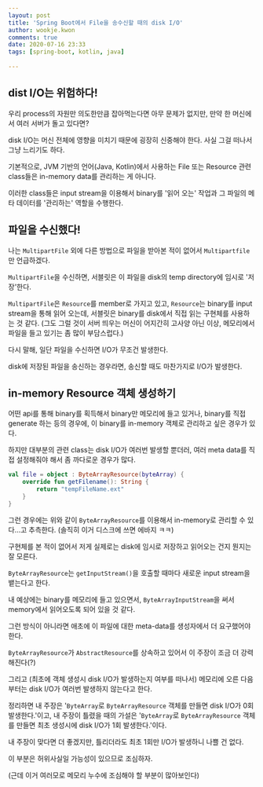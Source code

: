 ```yaml
---  
layout: post  
title: 'Spring Boot에서 File을 송수신할 때의 disk I/O'  
author: wookje.kwon  
comments: true  
date: 2020-07-16 23:33  
tags: [spring-boot, kotlin, java]  
  
---  
```


## dist I/O는 위험하다!

우리 process의 자원만 의도한만큼 잡아먹는다면 아무 문제가 없지만, 만약 한 머신에서 여러 서버가 돌고 있다면?

disk I/O는 머신 전체에 영향을 미치기 때문에 굉장히 신중해야 한다. 사실 그걸 떠나서 그냥 느리기도 하다.

기본적으로, JVM 기반의 언어(Java, Kotlin)에서 사용하는 File 또는 Resource 관련 class들은 in-memory data를 관리하는 게 아니다.

이러한 class들은 input stream을 이용해서 binary를 '읽어 오는' 작업과 그 파일의 메타 데이터를 '관리하는' 역할을 수행한다.

## 파일을 수신했다!

나는 `MultipartFile` 외에 다른 방법으로 파일을 받아본 적이 없어서 `Multipartfile`만 언급하겠다.

`MultipartFile`을 수신하면, 서블릿은 이 파일을 disk의 temp directory에 임시로 '저장'한다.

`MultipartFile`은 `Resource`를 member로 가지고 있고, `Resource`는 binary를 input stream을 통해 읽어 오는데, 서블릿은 binary를 disk에서 직접 읽는 구현체를 사용하는 것 같다. (그도 그럴 것이 서버 띄우는 머신이 어지간히 고사양 아닌 이상, 메모리에서 파일을 들고 있기는 좀 많이 부담스럽다.)

다시 말해, 일단 파일을 수신하면 I/O가 무조건 발생한다.

disk에 저장된 파일을 송신하는 경우라면, 송신할 때도 마찬가지로 I/O가 발생한다.

## in-memory Resource 객체 생성하기

어떤 api를 통해 binary를 획득해서 binary만 메모리에 들고 있거나, binary를 직접 generate 하는 등의 경우에, 이 binary를 in-memory 객체로 관리하고 싶은 경우가 있다.

하지만 대부분의 관련 class는 disk I/O가 여러번 발생할 뿐더러, 여러 meta data를 직접 설정해줘야 해서 좀 까다로운 경우가 많다.

```kotlin
val file = object : ByteArrayResource(byteArray) {
    override fun getFilename(): String {
        return "tempFileName.ext"
    }
}
```

그런 경우에는 위와 같이 `ByteArrayResource`를 이용해서 in-memory로 관리할 수 있다...고 추측한다. (솔직히 이거 디스크에 쓰면 에바지 ㅋㅋ)

구현체를 본 적이 없어서 저게 실제로는 disk에 임시로 저장하고 읽어오는 건지 뭔지는 잘 모른다.

`ByteArrayResource`는 `getInputStream()`을 호출할 때마다 새로운 input stream을 뱉는다고 한다. 

내 예상에는 binary를 메모리에 들고 있으면서, `ByteArrayInputStream`을 써서 memory에서 읽어오도록 되어 있을 것 같다.

그런 방식이 아니라면 애초에 이 파일에 대한 meta-data를 생성자에서 더 요구했어야 한다.

`ByteArrayResource`가 `AbstractResource`를 상속하고 있어서 이 주장이 조금 더 강력해진다(?)

그리고 (최초에 객체 생성시 disk I/O가 발생하는지 여부를 떠나서) 메모리에 오른 다음부터는 disk I/O가 여러번 발생하지 않는다고 한다.

정리하면 내 주장은 '`ByteArray`로 `ByteArrayResource` 객체를 만들면 disk I/O가 0회 발생한다.'이고, 내 주장이 틀렸을 때의 가설은 '`ByteArray`로 `ByteArrayResource` 객체를 만들면 최초 생성시에 disk I/O가 1회 발생한다.'이다.

내 주장이 맞다면 더 좋겠지만, 틀리더라도 최초 1회만 I/O가 발생하니 나쁠 건 없다.

이 부분은 허위사실일 가능성이 있으므로 조심하자.

(근데 이거 여러모로 메모리 누수에 조심해야 할 부분이 많아보인다)